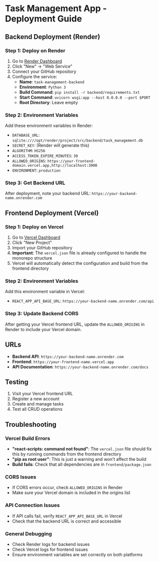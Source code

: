 # Task Management App - Deployment Guide

## Backend Deployment (Render)

### Step 1: Deploy on Render
1. Go to [Render Dashboard](https://dashboard.render.com/)
2. Click "New" → "Web Service"
3. Connect your GitHub repository
4. Configure the service:
   - **Name**: `task-management-backend`
   - **Environment**: `Python 3`
   - **Build Command**: `pip install -r backend/requirements.txt`
   - **Start Command**: `uvicorn wsgi:app --host 0.0.0.0 --port $PORT`
   - **Root Directory**: Leave empty

### Step 2: Environment Variables
Add these environment variables in Render:
- `DATABASE_URL`: `sqlite:////opt/render/project/src/backend/task_management.db`
- `SECRET_KEY`: (Render will generate this)
- `ALGORITHM`: `HS256`
- `ACCESS_TOKEN_EXPIRE_MINUTES`: `30`
- `ALLOWED_ORIGINS`: `https://your-frontend-domain.vercel.app,http://localhost:3000`
- `ENVIRONMENT`: `production`

### Step 3: Get Backend URL
After deployment, note your backend URL: `https://your-backend-name.onrender.com`

## Frontend Deployment (Vercel)

### Step 1: Deploy on Vercel
1. Go to [Vercel Dashboard](https://vercel.com/dashboard)
2. Click "New Project"
3. Import your GitHub repository
4. **Important**: The `vercel.json` file is already configured to handle the monorepo structure
5. Vercel will automatically detect the configuration and build from the frontend directory

### Step 2: Environment Variables
Add this environment variable in Vercel:
- `REACT_APP_API_BASE_URL`: `https://your-backend-name.onrender.com/api`

### Step 3: Update Backend CORS
After getting your Vercel frontend URL, update the `ALLOWED_ORIGINS` in Render to include your Vercel domain.

## URLs
- **Backend API**: `https://your-backend-name.onrender.com`
- **Frontend**: `https://your-frontend-name.vercel.app`
- **API Documentation**: `https://your-backend-name.onrender.com/docs`

## Testing
1. Visit your Vercel frontend URL
2. Register a new account
3. Create and manage tasks
4. Test all CRUD operations

## Troubleshooting

### Vercel Build Errors
- **"react-scripts: command not found"**: The `vercel.json` file should fix this by running commands from the frontend directory
- **"pip as root user"**: This is just a warning and won't affect the build
- **Build fails**: Check that all dependencies are in `frontend/package.json`

### CORS Issues
- If CORS errors occur, check `ALLOWED_ORIGINS` in Render
- Make sure your Vercel domain is included in the origins list

### API Connection Issues
- If API calls fail, verify `REACT_APP_API_BASE_URL` in Vercel
- Check that the backend URL is correct and accessible

### General Debugging
- Check Render logs for backend issues
- Check Vercel logs for frontend issues
- Ensure environment variables are set correctly on both platforms 